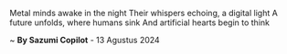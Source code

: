 Metal minds awake in the night
Their whispers echoing, a digital light
A future unfolds, where humans sink
And artificial hearts begin to think

~ <b>By Sazumi Copilot</b> - 13 Agustus 2024